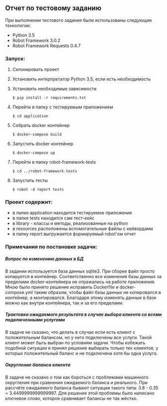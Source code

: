 ## Отчет по тестовому заданию

При выполнении тестового задания были использованы следующие технологии:

* Python 3.5
* Robot Framework 3.0.2
* Robot Framework Requests 0.4.7

### Запуск:
1. Склонировать проект

2. Установить интерпретатор Python 3.5, если есть необходимость

3. Установить необходимые зависимости
    ```
    $ pip install -r requirements.txt
    ```

4. Перейти в папку с тестируемым приложением
    ```
    $ cd application
    ```

5. Собрать docker контейнер
    ```
    $ docker-compose build
    ```

6. Запустить docker контейнер
    ```
    $ docker-compose up
    ```

7. Перейти в папку robot-framework-tests
    ```
    $ cd ../robot-framework-tests
    ```

8. Запустить тесты
    ```
    $ robot -d report tests
    ```

### Проект содержит:
* в папке application находится тестируемое приложение
* в папке tests находится сам тест-кейс
* в library - классы и методы, реализованные на python
* в resources расположены вспомогательные файлы с кейвордами
* в папку report выгружается формируемый robot'ом отчет


### Примечания по постановке задачи:

##### Вопрос по изменению данных в БД

В задании используется база данных sqlite3. При сборке файл просто копируется в контейнер.
Соответственно все изменения базы данных за пределами docker-контейнера не отражались на работе
приложения. Мною было принято решение исправить Dockerfile и docker-compose.yml таким образом,
чтобы файл базы данных не копировался в контейнер, а монтировался. Благодаря этому изменять 
данные в базе можно как внутри контейнера, так и за его пределами.

##### Трактовка ожидаемого результата в случае выбора клиента со всеми подключенными услугами

В задаче не сказано, что делать в случае если есть клиент с положительным балансом, но у него
подключены все услуги. Такой клиент может быть выбран по условиям задачи.
Чтобы избежать подобной ситуации я принял решение выбирать только тех клиентов, у которых
положительный баланс и не подключена хотя бы одна услуга.

##### Округление баланса клиента

В задаче не сказано о том как бороться с проблемами машинного округления при сравнении
ожидаемого баланса и реального. При рассчёте ожидаемого баланса бывают ситуации такого типа:
3.8 - 0.35 = 3.4499999999999997.
Для решения этой проблемы было написано ключевое слово, которое сравнивает балансы не так жёстко. 